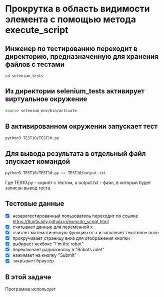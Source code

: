 # Прокрутка в область видимости элемента с помощью метода execute_script

## Инженер по тестированию переходит в директорию, предназначенную для хранения файлов с тестами
```
cd selenium_tests
```
## Из директории selenium_tests активирует виртуальное окружение
```sh
source selenium_env/bin/activate
```
## В активированном окружении запускает тест 
```sh
python3 TEST10/TEST10.py
```
## Для вывода результата в отдельный файл зпускает командой 
```sh
python3 TEST10/TEST10.py >> TEST10/output.txt
```
Где TES10.py -  скрипт с тестом, а output.txt - файл, в который будет записан вывод теста.

## Тестовые данные
- [x] незарегестированный пользователь переходит по ссылке https://SunInJuly.github.io/execute_script.html
- [x] считывает данные для переменной x
- [x] считает математическую функцию от x и заполняет текстовое поле
- [x] прокручивает страницу вниз для отображения кнопки
- [x] выбирает чекбокс "I'm the robot"
- [x] переключает радиокнопку в "Robots rule!"
- [x] нажимает на кнопку "Submit"
- [x] закрывает браузер

##  В этой задаче

Программа использует 
